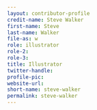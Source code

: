 ```yaml
---
layout: contributor-profile
credit-name: Steve Walker
first-name: Steve
last-name: Walker
file-as: w
role: illustrator
role-2:
role-3:
title: Illustrator
twitter-handle:
profile-pic:
website-url:
short-name: steve-walker
permalink: steve-walker
---
```

